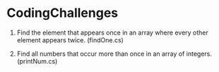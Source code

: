 # CodingChallenges

1. Find the element that appears once in an array where every other element appears twice. (findOne.cs)

2. Find all numbers that occur more than once in an array of integers. (printNum.cs)
